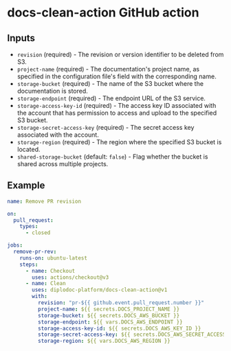 # docs-clean-action GitHub action

## Inputs

- `revision` (required) - The revision or version identifier to be deleted from S3.
- `project-name` (required) - The documentation's project name, as specified in the configuration file's field with the corresponding name.
- `storage-bucket` (required) - The name of the S3 bucket where the documentation is stored.
- `storage-endpoint` (required) - The endpoint URL of the S3 service.
- `storage-access-key-id` (required) - The access key ID associated with the account that has permission to access and upload to the specified S3 bucket.
- `storage-secret-access-key` (required) - The secret access key associated with the account.
- `storage-region` (required) - The region where the specified S3 bucket is located.
- `shared-storage-bucket` (default: `false`) - Flag whether the bucket is shared across multiple projects.

## Example

```yaml
name: Remove PR revision

on:
  pull_request:
    types:
      - closed

jobs:
  remove-pr-rev:
    runs-on: ubuntu-latest
    steps:
      - name: Checkout
        uses: actions/checkout@v3
      - name: Clean
        uses: diplodoc-platform/docs-clean-action@v1
        with:
          revision: "pr-${{ github.event.pull_request.number }}"
          project-name: ${{ secrets.DOCS_PROJECT_NAME }}
          storage-bucket: ${{ secrets.DOCS_AWS_BUCKET }}
          storage-endpoint: ${{ vars.DOCS_AWS_ENDPOINT }}
          storage-access-key-id: ${{ secrets.DOCS_AWS_KEY_ID }}
          storage-secret-access-key: ${{ secrets.DOCS_AWS_SECRET_ACCESS_KEY }}
          storage-region: ${{ vars.DOCS_AWS_REGION }}
```
